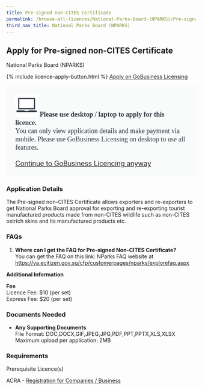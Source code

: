 ```yaml
---
title: Pre-signed non-CITES Certificate
permalink: /browse-all-licences/National-Parks-Board-(NPARKS)/Pre-signed-non-CITES-Certificate
third_nav_title: National Parks Board (NPARKS)
---
```


## Apply for Pre-signed non-CITES Certificate

National Parks Board (NPARKS)

{% include licence-apply-button.html %}
<a class="btn" id = "desktopNotice" href="https://licence1.business.gov.sg/licence1/neweadvisor/showSelectedLicence.action?redirection=true&selectedLicenceIds=201306030000334" target="_blank" rel="noopener">Apply on GoBusiness Licensing</a>
<div id = "mobileNotice" style="background: #F9FAFA; border-radius: 5px; width: auto; height: auto; padding: 24px 24px; font-size: 18px; color: #313840;">
<img src="/images/laptop.svg" alt="" style="height: 60px; width: 60px; margin-left: 0px;">
<span style="font-weight: bold; font-family: hknova-bold; font-size: 18px; ">Please use desktop / laptop to apply for this licence.</span><br>
<span style="font-family: hknova-regular;">You can only view application details and make payment via mobile. Please use GoBusiness Licensing on desktop to use all features.</span><br><br>
<a id="mobileNotice" href="https://licence1.business.gov.sg/licence1/neweadvisor/showSelectedLicence.action?redirection=true&selectedLicenceIds=201306030000334" target="_blank" rel="noopener">Continue to GoBusiness Licencing anyway</a>
</div>

<H3>Application Details</H3>

<p>The Pre-signed non-CITES Certificate allows exporters and re-exporters to get National Parks Board approval for exporting and re-exporting tourist manufactured products made from non-CITES wildlife such as non-CITES ostrich skins and its manufactured products etc.</p>
 <h3>FAQs</h3>
 <ol>
 <li><strong>Where can I get the FAQ for Pre-signed Non-CITES Certificate?</strong><br />You can get the FAQ on this link: NParks FAQ website at <a href="https://va.ecitizen.gov.sg/cfp/customerpages/nparks/explorefaq.aspx" target="_blank" rel="noopener">https://va.ecitizen.gov.sg/cfp/customerpages/nparks/explorefaq.aspx</a></li>
 </ol>

<strong>Additional Information</strong>

<p><strong>Fee<br /></strong>Licence Fee: $10 (per set)<br />Express Fee: $20 (per set)</p>

<H3>Documents Needed</H3>

<ul>
 <li><strong>Any Supporting Documents</strong><br />File Format: DOC,DOCX,GIF,JPEG,JPG,PDF,PPT,PPTX,XLS,XLSX<br />Maximum upload per application: 2MB</li>
 </ul>

<H3>Requirements</H3>

<p>Prerequisite Licence(s)</p>
 <p>ACRA - <a href="https://www.acra.gov.sg/Home/" target="_blank" rel="noopener">Registration for Companies / Business</a></p>

